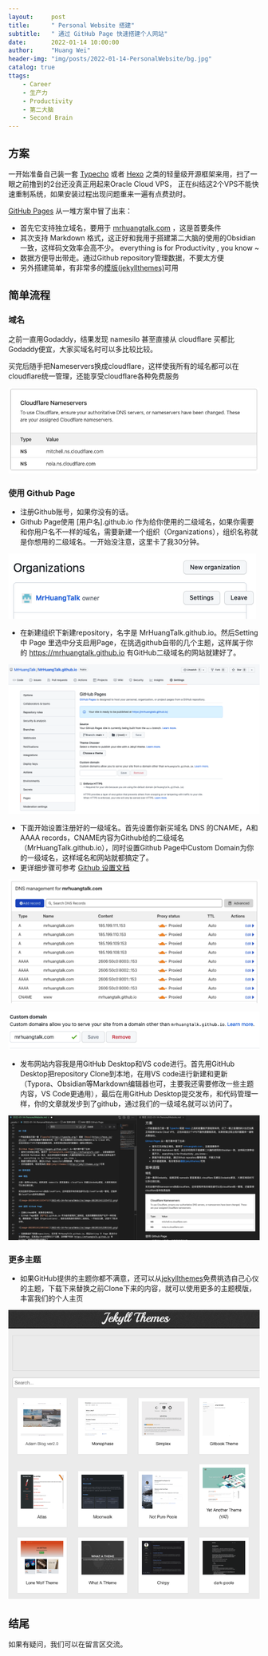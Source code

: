 ```yaml
---
layout:     post
title:      " Personal Website 搭建"
subtitle:   " 通过 GitHub Page 快速搭建个人网站"
date:       2022-01-14 10:00:00
author:     "Huang Wei"
header-img: "img/posts/2022-01-14-PersonalWebsite/bg.jpg"
catalog: true
ttags: 
    - Career
    - 生产力
    - Productivity
    - 第二大脑
    - Second Brain
---
```


## 方案

一开始准备自己装一套 [Typecho](https://typecho.org/) 或者 [Hexo](https://hexo.io/zh-cn/) 之类的轻量级开源框架来用，扫了一眼之前撸到的2台还没真正用起来Oracle Cloud VPS，
正在纠结这2个VPS不能快速重制系统，如果安装过程出现问题重来一遍有点费劲时。

[GitHub Pages](https://pages.github.com/) 从一堆方案中冒了出来：
- 首先它支持独立域名，要用于 [mrhuangtalk.com](https://mrhuangtalk.com) ，这是首要条件
- 其次支持 Markdown 格式，这正好和我用于搭建第二大脑的使用的Obsidian一致，这样码文效率会高不少。 everything is for Productivity , you know ~
- 数据方便导出带走。通过Github repository管理数据，不要太方便
- 另外搭建简单，有非常多的[模版(jekyllthemes)](http://jekyllthemes.org/)可用

## 简单流程

### 域名

之前一直用Godaddy，结果发现 namesilo 甚至直接从 cloudflare 买都比Godaddy便宜，大家买域名时可以多比较比较。

买完后随手把Nameservers换成cloudflare，这样使我所有的域名都可以在cloudflare统一管理，还能享受cloudflare各种免费服务

![image-20220114113254712](/img/posts/2022-01-14-PersonalWebsite/image-20220114113254712.png)

### 使用 Github Page

- 注册Github账号，如果你没有的话。
- Github Page使用 [用户名].github.io 作为给你使用的二级域名，如果你需要和你用户名不一样的域名，需要新建一个组织（Organizations），组织名称就是你想用的二级域名。一开始没注意，这里卡了我30分钟。

![image-20220114122031561](/img/posts/2022-01-14-PersonalWebsite/image-20220114122031561.png)

- 在新建组织下新建repository，名字是 MrHuangTalk.github.io。然后Setting 中 Page 里选中分支启用Page，在挑选github自带的几个主题，这样属于你的 https://mrhuangtalk.github.io 有GitHub二级域名的网站就建好了。

![image-20220114122442081](/img/posts/2022-01-14-PersonalWebsite/image-20220114122442081.png)

- 下面开始设置注册好的一级域名。首先设置你新买域名 DNS 的CNAME，A和AAAA records，CNAME内容为Github给的二级域名（MrHuangTalk.github.io），同时设置Github Page中Custom Domain为你的一级域名，这样域名和网站就都搞定了。
- 更详细步骤可参考 [Github 设置文档](https://docs.github.com/en/pages/configuring-a-custom-domain-for-your-github-pages-site/managing-a-custom-domain-for-your-github-pages-site#configuring-an-apex-domain)

![image-20220114123845509](/img/posts/2022-01-14-PersonalWebsite/image-20220114123845509.png)

![image-20220114124319186](/img/posts/2022-01-14-PersonalWebsite/image-20220114124319186.png)

- 发布网站内容我是用GitHub Desktop和VS code进行。首先用GitHub Desktop把repository Clone到本地，在用VS code进行新建和更新（Typora、Obsidian等Markdown编辑器也可，主要我还需要修改一些主题内容，VS Code更通用），最后在用GitHub Desktop提交发布，和代码管理一样，你的文章就发步到了github，通过我们的一级域名就可以访问了。

![image-20220114130358808](/img/posts/2022-01-14-PersonalWebsite/image-20220114130358808.png)

### 更多主题

- 如果GitHub提供的主题你都不满意，还可以从[jekyllthemes](http://jekyllthemes.org/)免费挑选自己心仪的主题，下载下来替换之前Clone下来的内容，就可以使用更多的主题模版，丰富我们的个人主页
  
![image-20220114102740674](/img/posts/2022-01-14-PersonalWebsite/image-20220114102740674.png)

## 结尾

如果有疑问，我们可以在留言区交流。